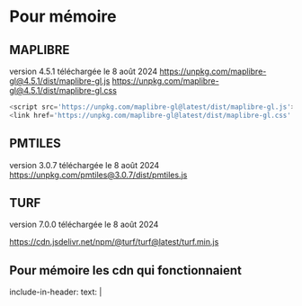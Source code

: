 # Pour mémoire

## MAPLIBRE
version 4.5.1 téléchargée le 8 août 2024
https://unpkg.com/maplibre-gl@4.5.1/dist/maplibre-gl.js
https://unpkg.com/maplibre-gl@4.5.1/dist/maplibre-gl.css

```js
<script src='https://unpkg.com/maplibre-gl@latest/dist/maplibre-gl.js'></script>
<link href='https://unpkg.com/maplibre-gl@latest/dist/maplibre-gl.css' rel='stylesheet' />
```

## PMTILES
version 3.0.7 téléchargée le 8 août 2024
https://unpkg.com/pmtiles@3.0.7/dist/pmtiles.js


## TURF
version 7.0.0 téléchargée le 8 août 2024

https://cdn.jsdelivr.net/npm/@turf/turf@latest/turf.min.js



## Pour mémoire les cdn qui fonctionnaient
include-in-header:
  text: |
    <!-- <script src="https://unpkg.com/pmtiles@2.11.0/dist/index.js"></script> -->
    <script src="https://unpkg.com/pmtiles@3/dist/pmtiles.js"></script>
    <script src="https://cdn.jsdelivr.net/npm/maplibre-gl@4.2.0/dist/maplibre-gl.min.js"></script>
    <link href="https://cdn.jsdelivr.net/npm/maplibre-gl@4.2.0/dist/maplibre-gl.min.css" rel="stylesheet">
    <script src="https://cdn.jsdelivr.net/npm/@turf/turf@6.5.0/turf.min.js"></script>